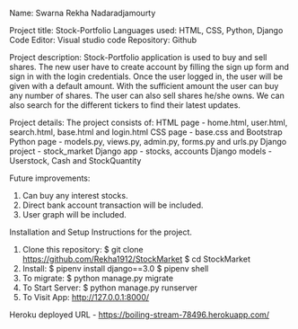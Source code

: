 Name: Swarna Rekha Nadaradjamourty

Project title: Stock-Portfolio
Languages used: HTML, CSS, Python, Django
Code Editor: Visual studio code 
Repository: Github

Project description: Stock-Portfolio application is used to buy and sell shares. The new user have to create account by filling the sign up form and sign in with the login credentials. Once the user logged in, the user will be given with a default amount. With the sufficient amount the user can buy any number of shares. The user can also sell shares he/she owns. We can also search for the different tickers to find their latest updates.

Project details: The project consists of: 
HTML page - home.html, user.html, search.html, base.html and login.html
CSS page - base.css and Bootstrap
Python page - models.py, views.py, admin.py, forms.py and urls.py
Django project - stock_market
Django app - stocks, accounts
Django models - Userstock, Cash and StockQuantity

Future improvements:
1. Can buy any interest stocks.
2. Direct bank account transaction will be included.
3. User graph will be included.

Installation and Setup Instructions for the project.
1. Clone this repository:
    $ git clone https://github.com/Rekha1912/StockMarket
    $ cd StockMarket
2. Install:
    $ pipenv install django==3.0
    $ pipenv shell
3. To migrate:
    $ python manage.py migrate
4. To Start Server:
    $ python manage.py runserver
5. To Visit App:
    http://127.0.0.1:8000/

Heroku deployed URL - https://boiling-stream-78496.herokuapp.com/




